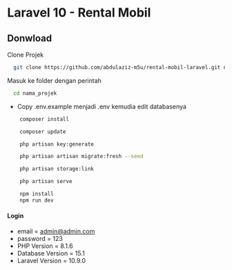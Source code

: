 # Laravel 10 - Rental Mobil


## Donwload

Clone Projek

```bash
  git clone https://github.com/abdulaziz-m5u/rental-mobil-laravel.git nama_projek
```

Masuk ke folder dengan perintah

```bash
  cd nama_projek
```

-   Copy .env.example menjadi .env kemudia edit databasenya

```bash
    composer install
```

```bash
    composer update
```

```bash
    php artisan key:generate
```

```bash
    php artisan artisan migrate:fresh --seed
```

```bash
    php artisan storage:link
```

```bash
    php artisan serve
```

```bash
    npm install
    npm run dev
```

#### Login

-   email = admin@admin.com
-   password = 123
-   PHP Version = 8.1.6
-   Database Version = 15.1
-   Laravel Version = 10.9.0
